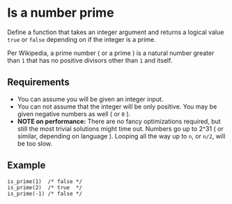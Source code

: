 # Is a number prime

Define a function that takes an integer argument and returns a logical value ```true``` or ```false``` depending on if the integer is a prime.

Per Wikipedia, a prime number ( or a prime ) is a natural number greater than ```1``` that has no positive divisors other than ```1``` and itself.

## Requirements

* You can assume you will be given an integer input.
* You can not assume that the integer will be only positive. You may be given negative numbers as well ( or ```0``` ).
* **NOTE on performance:** There are no fancy optimizations required, but still the most trivial solutions might time out. Numbers go up to 2^31 ( or similar, depending on language ). Looping all the way up to ```n```, or ```n/2```, will be too slow.


## Example
```
is_prime(1)  /* false */
is_prime(2)  /* true  */
is_prime(-1) /* false */
```
